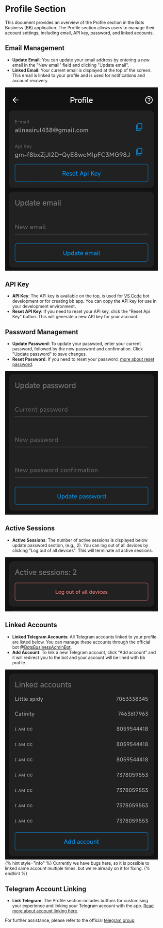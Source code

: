 # Profile Section 

This document provides an overview of the Profile section in the Bots Business (BB) application. The Profile section allows users to manage their account settings, including email, API key, password, and linked accounts.

## Email Management

- **Update Email**: You can update your email address by entering a new email in the "New email" field and clicking "Update email".
- **Linked Email**: Your current email is displayed at the top of the screen. This email is linked to your profile and is used for notifications and account recovery.

![Update Email Screenshot](/.gitbook/assets/update_email.jpg)

## API Key

- **API Key**: The API key is available on the top, is used for [VS Code](vs-code.md) bot development or for creating bb app. You can copy the API key for use in your development environment.
- **Reset API Key**: If you need to reset your API key, click the "Reset Api Key" button. This will generate a new API key for your account.

## Password Management

- **Update Password**: To update your password, enter your current password, followed by the new password and confirmation. Click "Update password" to save changes.
- **Reset Password**: If you need to reset your password, [more about reset password](reset-passwors.md).

![Update Password Screenshot](/.gitbook/assets/update-password.png)

## Active Sessions

- **Active Sessions**: The number of active sessions is displayed below update password section, (e.g., 2). You can log out of all devices by clicking "Log out of all devices". This will terminate all active sessions.

![Active Sessions Screenshot](/.gitbook/assets/active-seasson.png)

## Linked Accounts

- **Linked Telegram Accounts**: All Telegram accounts linked to your profile are listed below. You can manage these accounts through the official bot [@BotsBusinessAdminBot](https://t.me/botsbusinessadminbot).
- **Add Account**: To link a new Telegram account, click "Add account" and it will redirect you to the bot and your account will be lined with bb profile.

![Linked Accounts Screenshot](/.gitbook/assets/lined-account.png)
{% hint style="info" %} Currently we have bugs here, so it is possible to linked same account multiple times. but we're already on it for fixing. {% endhint %}

## Telegram Account Linking

- **Link Telegram**: The Profile section includes buttons for customising your experience and linking your Telegram account with the app. [Read more about account linking here](/how-to-link-chat-account-with-bb-account.md).

For further assistance, please refer to the official [telegram group](https://t.me/chatbotsbusiness)

